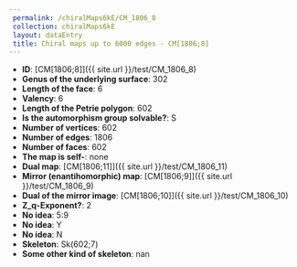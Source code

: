 ```yaml
--- 
 permalink: /chiralMaps6kE/CM_1806_8 
 collection: chiralMaps6kE
 layout: dataEntry
 title: Chiral maps up to 6000 edges - CM[1806;8]
---
```


- **ID**: [CM[1806;8]]({{ site.url }}/test/CM_1806_8)
- **Genus of the underlying surface**: 302
- **Length of the face**: 6
- **Valency**: 6
- **Length of the Petrie polygon**: 602
- **Is the automorphism group solvable?**: S
- **Number of vertices**: 602
- **Number of edges**: 1806
- **Number of faces**: 602
- **The map is self-**: none
- **Dual map**: [CM[1806;11]]({{ site.url }}/test/CM_1806_11)
- **Mirror (enantihomorphic) map**: [CM[1806;9]]({{ site.url }}/test/CM_1806_9)
- **Dual of the mirror image**: [CM[1806;10]]({{ site.url }}/test/CM_1806_10)
- **Z_q-Exponent?**: 2
- **No idea**:  5:9
- **No idea**: Y
- **No idea**: N
- **Skeleton**: Sk(602;7)
- **Some other kind of skeleton**: nan
